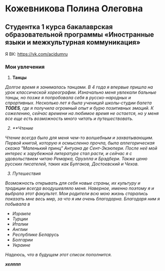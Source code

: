 #  Кожевникова Полина Олеговна 
## Студентка 1 курса бакалаврская образовательной программы «Иностранные языки и межкультурная коммуникация»
Я ВК: https://vk.com/acidumru

### Мои увлечения

1. **Танцы**

<em> Долгое время я занималась танцами. В 4 года я впервые пришла на урок классической хореографии. Изначально меня увлекали бальные танцы, но позже я попробовала себя в русско-народных и спрортивных. Несколько лет я была ученицей школы-студии балета **TODES**, где я получила огромный опыт и бурю позитивных эмоций. К сожелению, сейчас времени на любимое время не остается, но у меня все еще есть возможность много читать и путешествовать. 
 
2. **Чтение
 
<em> Чтение всегда было для меня чем-то волшебным и захватывающим. 
Первой книгой, которую я осмысленно прочла, была аллегорическая сказка "Маленький принц" Антуана де Сент-Экзюпери. После неё мой интерес к зарубежной литературе стал расти, и сейчас я с удовольствием читаю Ремарка, Оруэлла и Брэдбери. Также ценю русских писателей, таких как Булгаков, Достоевский и Чехов.
 
3. Путешествия
 
Возможность открывать для себя новые страны, их культуру и традиции всегда воодушевляло меня. Наверное, именно поэтому я и выбрала этот факультет.
Мои родители всю мою жизнь старались показать мне весь мир, за что я им очень благодарна. Благодаря ним я побывала в 
 - Израиле 
 - Турции 
 - Италии 
 - Англии 
 - Республике Беларусь 
 - Болгарии
 - Украине 
 
Надеюсь, что в будущем этот список пополнится.

<strong> хелппп
